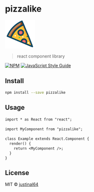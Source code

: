 # pizzalike

<img src="/src/img/pizza.svg" alt="drawing" width="100"/>

> react component library

[![NPM](https://img.shields.io/npm/v/pizzalike.svg)](https://www.npmjs.com/package/pizzalike) [![JavaScript Style Guide](https://img.shields.io/badge/code_style-standard-brightgreen.svg)](https://standardjs.com)

## Install

```bash
npm install --save pizzalike
```

## Usage

```tsx
import * as React from "react";

import MyComponent from "pizzalike";

class Example extends React.Component {
  render() {
    return <MyComponent />;
  }
}
```

## License

MIT © [justinal64](https://github.com/justinal64)
